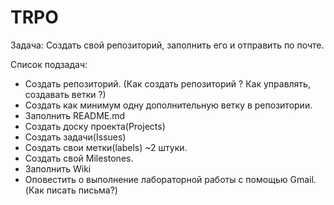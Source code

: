 # TRPO
Задача: Создать свой репозиторий, заполнить его и отправить по почте.

Список подзадач:
- Создать репозиторий. (Как создать репозиторий ? Как управлять, создавать ветки ?)
- Создать как минимум одну дополнительную ветку в репозитории.
- Заполнить README.md
- Создать доску проекта(Projects)
- Создать задачи(Issues)
- Создать свои метки(labels) ~2 штуки.
- Создать свой Milestones.
- Заполнить Wiki
- Оповестить о выполнение лабораторной работы c помощью Gmail. (Как писать письма?)
